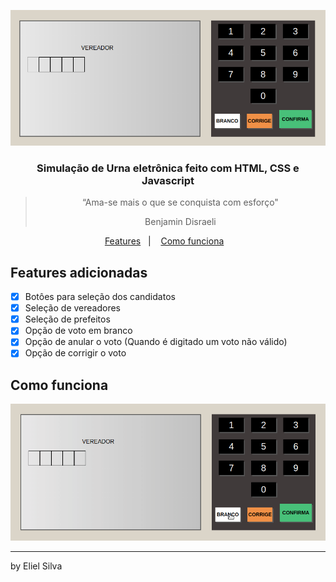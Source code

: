 <p align="center">
  <img alt="urna" src="img/urna_readme.png" />
</p>

<h3 align="center">
  Simulação de Urna eletrônica feito com HTML, CSS e Javascript
</h3>

<blockquote align="center">“Ama-se mais o que se conquista com esforço"

Benjamin Disraeli
    </blockquote>

<p align="center">
  <a href="#features-adicionadas">Features</a>&nbsp;&nbsp;&nbsp;|&nbsp;&nbsp;&nbsp;
  <a href="#features-adicionadas">Como funciona</a>&nbsp;&nbsp;&nbsp;
</p>

## Features adicionadas

- [X] Botôes para seleção dos candidatos
- [X] Seleção de vereadores
- [X] Seleção de prefeitos
- [X] Opção de voto em branco 
- [X] Opção de anular o voto (Quando é digitado um voto não válido)
- [X] Opção de corrigir o voto

## Como funciona

<img src="img/urna_readme.gif">

---

by Eliel Silva
